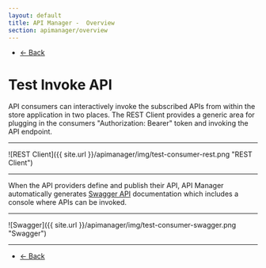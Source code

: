 ```yaml
---
layout: default
title: API Manager -  Overview
section: apimanager/overview
---
```

  
<ul class="pager">
  <li class="previous"><a href="/apimanager/overview">&larr; Back</a></li>
</ul>

# Test Invoke API

API consumers can interactively invoke the subscribed APIs from within the store application in two places. The REST Client provides a generic area for plugging in the consumers "Authorization: Bearer" token and invoking the API endpoint.

---

![REST Client]({{ site.url }}/apimanager/img/test-consumer-rest.png "REST Client")

---

When the API providers define and publish their API, API Manager automatically generates [Swagger API](https://github.com/wordnik/swagger-core/wiki) documentation which includes a console where APIs can be invoked.

---

![Swagger]({{ site.url }}/apimanager/img/test-consumer-swagger.png "Swagger")

---

<ul class="pager">
  <li class="previous"><a href="/apimanager/overview">&larr; Back</a></li>
</ul>